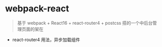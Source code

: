 # webpack-react

> 基于 webpack + React16 + react-router4 + postcss 搭的一个中后台管理页面的架在
- react-router4 用法，异步加载组件 
